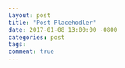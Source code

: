 ```yaml
---
layout: post
title: "Post Placehodler"
date: 2017-01-08 13:00:00 -0800
categories: post
tags: 
comment: true
---
```


